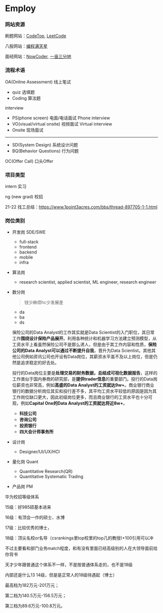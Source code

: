 # Employ

### 网站资源

刷题网站：[CodeTop](http://codetop.cc/home), [LeetCode](http://leetcode.cn)

八股网站：[编程满天星](https://itmtx.cn/question)

面经网站：[NowCoder](https://www.nowcoder.com), [一亩三分地](https://www.1point3acres.com/bbs/forum-145-1.html)

### 流程术语

OA(Online Assessment) 线上笔试

- quiz 选填题
- Coding 算法题

interview

- PS(phone screen) 电面/电话面试 Phone interview 
- VO(visual/virtual onsite) 视频面试 Virtual interview
- Onsite 现场面试

---

- SD(System Design) 系统设计问题
- BQ(Behavior Questions) 行为问题

OC(Offer Call) 口头Offer

### 项目类型

intern 实习

ng (new grad) 校招

21-22 找工总结：https://www.1point3acres.com/bbs/thread-897705-1-1.html

### 岗位类别

- 开发岗 SDE/SWE
  - full-stack
  - frontend
  - backend
  - mobile
  - infra
  
- 算法岗
  - research scientist, applied scientist, ML engineer, research engineer
  
- 数分岗
  
  > 钱少麻烦hc少发展差
  
  - da
  - ba
  - ds
  
  保险公司的Data Analyst的工作其实就是Data Scientist的入门职位，其日常工作**围绕设计保险产品展开**。利用各种统计和机器学习方法建立预测模型，从工资水平上看虽然保险公司不是那么诱人，但是由于其工作内容和性质，**保险公司的Data Analyst可以通过不断提升自我**，晋升为Data Scientist。其他其他公司例如资讯公司也开设有Data岗位，其薪资水平虽不及以上岗位，但是仍然是追求稳定的好去处。
  
  投行的Data岗位主要是**处理交易的财务数据，总结成可视化数据报告**，这样的工作类似于国内券商的研究部，是**提供trader信息**的重要部门。投行的Data岗位薪资也非常高，例如**高盛的Data Analyst的工资就达9w+**。商业银行商业银行的数据分析岗位其实和投行差不多，其平均工资水平较低的原因是因为其工作岗位缺口更大，因此初级岗位更多，而且商业银行的工资水平也十分可观，例如**Capital One的Data Analyst的工资就达将近8w+**。
  
  - **科技公司**
  - **咨询公司**
  - **投资银行**
  - **四大会计师事务所**
  
- 设计岗
  - Designer/UI/UX/HCI
  
- 量化岗 Quant
  - Quantitative Research(QR)
  - Quantitative Systematic Trading
  
- 产品岗 PM

华为校招等级体系

15级：好985硕基本进来

16级：有顶会一作的硕士、水博

17级：比较优秀的博士，

18级：顶尖名校or名导（csrankings里top校里的top几的教授)+100引用可以冲

不过主要看和部门业务match程度，和有没有里面已经高级别的人在大领导面前给你背书



天才少年跟普通这个体系不一样，不是按普通体系走的，也不是18级

内部还是什么13 14级，但是是正常人的18级待遇起（博士）



最高档为182万元-201万元；

第二档为140.5万元-156.5万元；

第三档为89.6万元-100.8万元。
